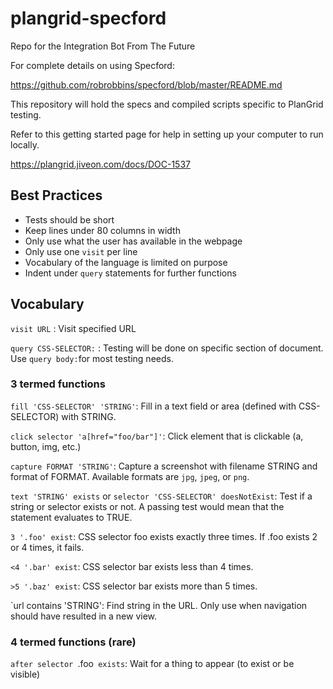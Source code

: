 # plangrid-specford
Repo for the Integration Bot From The Future

For complete details on using Specford:

https://github.com/robrobbins/specford/blob/master/README.md

This repository will hold the specs and compiled scripts specific to PlanGrid testing.

Refer to this getting started page for help in setting up your computer to run locally.

https://plangrid.jiveon.com/docs/DOC-1537

## Best Practices

- Tests should be short
- Keep lines under 80 columns in width
- Only use what the user has available in the webpage
- Only use one `visit` per line
- Vocabulary of the language is limited on purpose
- Indent under `query` statements for further functions

## Vocabulary

`visit URL` : Visit specified URL

`query CSS-SELECTOR:` : Testing will be done on specific section of document.  Use `query body:`for most testing needs.

### 3 termed functions

`fill 'CSS-SELECTOR' 'STRING'`: Fill in a text field or area (defined with CSS-SELECTOR) with STRING.

`click selector 'a[href="foo/bar"]'`: Click element that is clickable (a, button, img, etc.)

`capture FORMAT 'STRING'`: Capture a screenshot with filename STRING and format of FORMAT.  Available formats are `jpg`, `jpeg`, or `png`.

`text 'STRING' exists` or `selector 'CSS-SELECTOR' doesNotExist`: Test if a string or selector exists or not.  A passing test would mean that the statement evaluates to TRUE.

`3 '.foo' exist`: CSS selector foo exists exactly three times.  If .foo exists 2 or 4 times, it fails.

`<4 '.bar' exist`: CSS selector bar exists less than 4 times.

`>5 '.baz' exist`: CSS selector bar exists more than 5 times.

`url contains 'STRING': Find string in the URL.  Only use when navigation should have resulted in a new view.

### 4 termed functions (rare)

`after selector `.foo` exists`:  Wait for a thing to appear (to exist or be visible)




